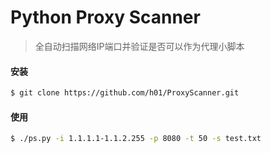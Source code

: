 Python Proxy Scanner
===
> 全自动扫描网络IP端口并验证是否可以作为代理小脚本

#### 安装
```bash
$ git clone https://github.com/h01/ProxyScanner.git
```

#### 使用
```bash
$ ./ps.py -i 1.1.1.1-1.1.2.255 -p 8080 -t 50 -s test.txt
```